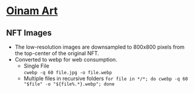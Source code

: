 # [Oinam Art](https://oinam.art)



## NFT Images

- The low-resolution images are downsampled to 800x800 pixels from the top-center of the original NFT.
- Converted to webp for web consumption.
	+ Single File\
		`cwebp -q 60 file.jpg -o file.webp`
	+ Multiple files in recursive folders
		`for file in */*; do cwebp -q 60 "$file" -o "${file%.*}.webp"; done`